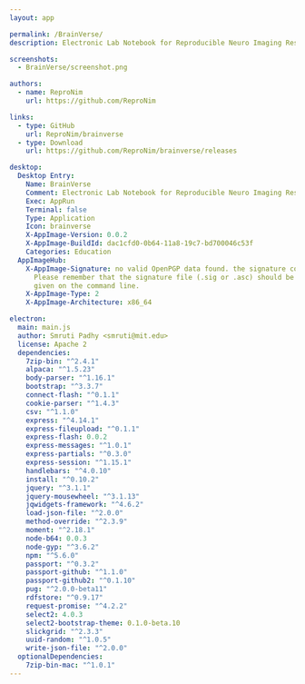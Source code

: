 ```yaml
---
layout: app

permalink: /BrainVerse/
description: Electronic Lab Notebook for Reproducible Neuro Imaging Research

screenshots:
  - BrainVerse/screenshot.png

authors:
  - name: ReproNim
    url: https://github.com/ReproNim

links:
  - type: GitHub
    url: ReproNim/brainverse
  - type: Download
    url: https://github.com/ReproNim/brainverse/releases

desktop:
  Desktop Entry:
    Name: BrainVerse
    Comment: Electronic Lab Notebook for Reproducible Neuro Imaging Research
    Exec: AppRun
    Terminal: false
    Type: Application
    Icon: brainverse
    X-AppImage-Version: 0.0.2
    X-AppImage-BuildId: dac1cfd0-0b64-11a8-19c7-bd700046c53f
    Categories: Education
  AppImageHub:
    X-AppImage-Signature: no valid OpenPGP data found. the signature could not be verified.
      Please remember that the signature file (.sig or .asc) should be the first file
      given on the command line.
    X-AppImage-Type: 2
    X-AppImage-Architecture: x86_64

electron:
  main: main.js
  author: Smruti Padhy <smruti@mit.edu>
  license: Apache 2
  dependencies:
    7zip-bin: "^2.4.1"
    alpaca: "^1.5.23"
    body-parser: "^1.16.1"
    bootstrap: "^3.3.7"
    connect-flash: "^0.1.1"
    cookie-parser: "^1.4.3"
    csv: "^1.1.0"
    express: "^4.14.1"
    express-fileupload: "^0.1.1"
    express-flash: 0.0.2
    express-messages: "^1.0.1"
    express-partials: "^0.3.0"
    express-session: "^1.15.1"
    handlebars: "^4.0.10"
    install: "^0.10.2"
    jquery: "^3.1.1"
    jquery-mousewheel: "^3.1.13"
    jqwidgets-framework: "^4.6.2"
    load-json-file: "^2.0.0"
    method-override: "^2.3.9"
    moment: "^2.18.1"
    node-b64: 0.0.3
    node-gyp: "^3.6.2"
    npm: "^5.6.0"
    passport: "^0.3.2"
    passport-github: "^1.1.0"
    passport-github2: "^0.1.10"
    pug: "^2.0.0-beta11"
    rdfstore: "^0.9.17"
    request-promise: "^4.2.2"
    select2: 4.0.3
    select2-bootstrap-theme: 0.1.0-beta.10
    slickgrid: "^2.3.3"
    uuid-random: "^1.0.5"
    write-json-file: "^2.0.0"
  optionalDependencies:
    7zip-bin-mac: "^1.0.1"
---
```

